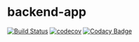# backend-app
[![Build Status](https://travis-ci.com/adrsant/backend-app.svg?branch=master)](https://travis-ci.com/adrsant/backend-app)
[![codecov](https://codecov.io/gh/adrsant/backend-app/branch/master/graph/badge.svg)](https://codecov.io/gh/adrsant/backend-app)
[![Codacy Badge](https://api.codacy.com/project/badge/Grade/f44bcb5cfc234790ba5655ebe7c7d699)](https://www.codacy.com/app/adrsant.silva/backend-app?utm_source=github.com&amp;utm_medium=referral&amp;utm_content=adrsant/backend-app&amp;utm_campaign=Badge_Grade)